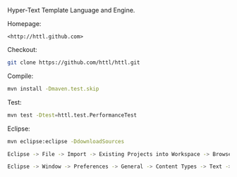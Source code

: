 Hyper-Text Template Language and Engine.

Homepage:

    <http://httl.github.com>
    
Checkout:

```bash
git clone https://github.com/httl/httl.git
```

Compile:

```bash
mvn install -Dmaven.test.skip
```

Test:

```bash
mvn test -Dtest=httl.test.PerformanceTest
```

Eclipse:

```bash
mvn eclipse:eclipse -DdownloadSources
```

```bash
Eclipse -> File -> Import -> Existing Projects into Workspace -> Browse -> Finished
```

```bash
Eclipse -> Window -> Preferences -> General -> Content Types -> Text -> HTML -> Add -> .httl
```